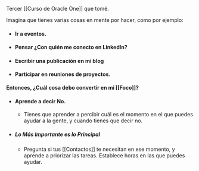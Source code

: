 Tercer [[Curso de Oracle One]] que tomé.


Imagina que tienes varias cosas en mente por hacer, como por ejemplo:

- #### Ir a eventos.
- #### Pensar ¿Con quién me conecto en LinkedIn?
- #### Escribir una publicación en mi blog
- #### Participar en reuniones de proyectos.

**Entonces, ¿Cuál cosa debo convertir en mi [[Foco]]?**

- #### Aprende a decir No.
	- Tienes que aprender a percibir cuál es el momento en el que puedes ayudar a la gente, y cuando tienes que decir no.
- ##### Lo Más Importante es lo Principal
	- Pregunta si tus [[Contactos]] te necesitan en ese momento, y aprende a priorizar las tareas. Establece horas en las que puedes ayudar.